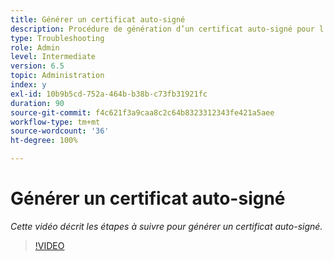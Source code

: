 ```yaml
---
title: Générer un certificat auto-signé
description: Procédure de génération d’un certificat auto-signé pour l’application du protocole SSL
type: Troubleshooting
role: Admin
level: Intermediate
version: 6.5
topic: Administration
index: y
exl-id: 10b9b5cd-752a-464b-b38b-c73fb31921fc
duration: 90
source-git-commit: f4c621f3a9caa8c2c64b8323312343fe421a5aee
workflow-type: tm+mt
source-wordcount: '36'
ht-degree: 100%

---
```


# Générer un certificat auto-signé

*Cette vidéo décrit les étapes à suivre pour générer un certificat auto-signé.*

>[!VIDEO](https://video.tv.adobe.com/v/335539?quality=12&learn=on)
